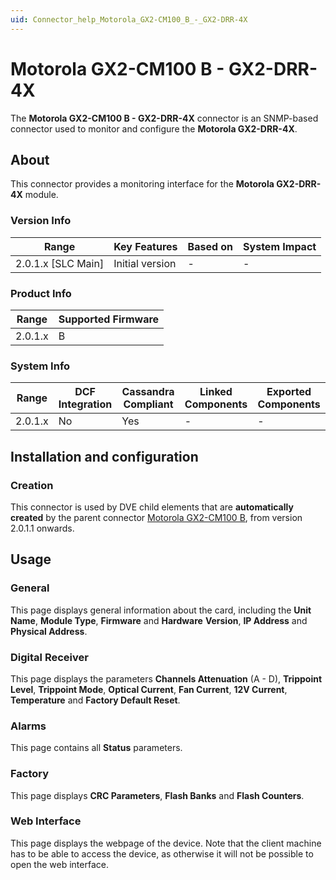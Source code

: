 ```yaml
---
uid: Connector_help_Motorola_GX2-CM100_B_-_GX2-DRR-4X
---
```


# Motorola GX2-CM100 B - GX2-DRR-4X

The **Motorola GX2-CM100 B - GX2-DRR-4X** connector is an SNMP-based connector used to monitor and configure the **Motorola GX2-DRR-4X**.

## About

This connector provides a monitoring interface for the **Motorola GX2-DRR-4X** module.

### Version Info

| Range                | Key Features     | Based on     | System Impact     |
|----------------------|------------------|--------------|-------------------|
| 2.0.1.x [SLC Main]   | Initial version  | -            | -                 |

### Product Info

| Range     | Supported Firmware     |
|-----------|------------------------|
| 2.0.1.x   | B                      |

### System Info

| Range     | DCF Integration     | Cassandra Compliant     | Linked Components     | Exported Components     |
|-----------|---------------------|-------------------------|-----------------------|-------------------------|
| 2.0.1.x   | No                  | Yes                     | -                     | -                       |

## Installation and configuration

### Creation

This connector is used by DVE child elements that are **automatically created** by the parent connector [Motorola GX2-CM100 B](xref:Connector_help_Motorola_GX2-CM100_B), from version 2.0.1.1 onwards.

## Usage

### General

This page displays general information about the card, including the **Unit Name**, **Module Type**, **Firmware** and **Hardware** **Version**, **IP Address** and **Physical Address**.

### Digital Receiver

This page displays the parameters **Channels Attenuation** (A - D), **Trippoint Level**, **Trippoint Mode**, **Optical Current**, **Fan Current**, **12V Current**, **Temperature** and **Factory Default Reset**.

### Alarms

This page contains all **Status** parameters.

### Factory

This page displays **CRC Parameters**, **Flash Banks** and **Flash Counters**.

### Web Interface

This page displays the webpage of the device. Note that the client machine has to be able to access the device, as otherwise it will not be possible to open the web interface.
